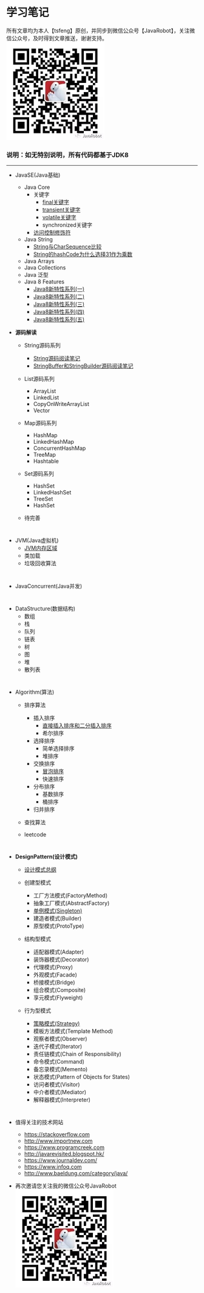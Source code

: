 # **学习笔记** 
所有文章均为本人【tsfeng】原创，并同步到微信公众号【JavaRobot】，关注微信公众号，及时得到文章推送，谢谢支持。  
![](https://github.com/tsfeng/JavaRobot/raw/master/blog/CommonFile/8cm.jpg)

### 说明：如无特别说明，所有代码都基于JDK8  
---

- JavaSE(Java基础)  
    
    - Java Core
        - 关键字
            - [final关键字](https://github.com/tsfeng/JavaRobot/blob/master/blog/CoreJava/KeyWord/Java%E5%85%B3%E9%94%AE%E5%AD%97final%E8%A7%A3%E6%9E%90.md)
            - [transient关键字](https://github.com/tsfeng/JavaRobot/blob/master/blog/CoreJava/KeyWord/Java%E5%85%B3%E9%94%AE%E5%AD%97transient%E8%A7%A3%E6%9E%90.md)
            - [volatile关键字](https://github.com/tsfeng/JavaRobot/blob/master/blog/CoreJava/KeyWord/Java%E5%85%B3%E9%94%AE%E5%AD%97volatile%E8%A7%A3%E6%9E%90.md)
            - synchronized关键字
        - [访问控制修饰符](https://github.com/tsfeng/JavaRobot/blob/master/blog/CoreJava/Base/Java%E4%B8%AD%E7%9A%84%E8%AE%BF%E9%97%AE%E4%BF%AE%E9%A5%B0%E7%AC%A6.md)
    - Java String  
        - [String与CharSequence比较](https://github.com/tsfeng/JavaRobot/blob/master/blog/Interview/CharSequence%E4%B8%8EString%E7%9A%84%E5%8C%BA%E5%88%AB.md)
        - [String的hashCode为什么选择31作为乘数](https://github.com/tsfeng/JavaRobot/blob/master/blog/Interview/String%E7%9A%84hashCode%E4%B8%BA%E4%BB%80%E4%B9%88%E9%80%89%E6%8B%A931%E4%BD%9C%E4%B8%BA%E4%B9%98%E6%95%B0.md)
    - Java Arrays
    - Java Collections
    - Java 泛型
    - Java 8 Features
        - [Java8新特性系列(一)](https://github.com/tsfeng/JavaRobot/blob/master/blog/CoreJava/Java8Feature/Java8%E6%96%B0%E7%89%B9%E6%80%A7%E7%B3%BB%E5%88%97(%E4%B8%80).md)
        - [Java8新特性系列(二)](https://github.com/tsfeng/JavaRobot/blob/master/blog/CoreJava/Java8Feature/Java8%E6%96%B0%E7%89%B9%E6%80%A7%E7%B3%BB%E5%88%97(%E4%BA%8C).md)
        - [Java8新特性系列(三)](https://github.com/tsfeng/JavaRobot/blob/master/blog/CoreJava/Java8Feature/Java8%E6%96%B0%E7%89%B9%E6%80%A7%E7%B3%BB%E5%88%97(%E4%B8%89).md)
        - [Java8新特性系列(四)](https://github.com/tsfeng/JavaRobot/blob/master/blog/CoreJava/Java8Feature/Java8%E6%96%B0%E7%89%B9%E6%80%A7%E7%B3%BB%E5%88%97(%E5%9B%9B).md)
        - [Java8新特性系列(五)](https://github.com/tsfeng/JavaRobot/blob/master/blog/CoreJava/Java8Feature/Java8%E6%96%B0%E7%89%B9%E6%80%A7%E7%B3%BB%E5%88%97(%E4%BA%94).md)

- **源码解读**  
    - String源码系列
        - [String源码阅读笔记](https://github.com/tsfeng/JavaRobot/blob/master/blog/SourceCode/String%E6%BA%90%E7%A0%81%E9%98%85%E8%AF%BB%E7%AC%94%E8%AE%B0.md)
        - [StringBuffer和StringBuilder源码阅读笔记](https://github.com/tsfeng/JavaRobot/blob/master/blog/SourceCode/StringBuffer%E5%92%8CStringBuilder%E6%BA%90%E7%A0%81%E9%98%85%E8%AF%BB%E7%AC%94%E8%AE%B0.md)

    - List源码系列
        - ArrayList
        - LinkedList
        - CopyOnWriteArrayList
        - Vector
        
    - Map源码系列    
        - HashMap
        - LinkedHashMap
        - ConcurrentHashMap
        - TreeMap
        - Hashtable
        
    - Set源码系列    
        - HashSet
        - LinkedHashSet
        - TreeSet
        - HashSet
        
    - 待完善
#
- JVM(Java虚拟机)
    - [JVM内存区域](https://github.com/tsfeng/JavaRobot/blob/master/blog/JVM/JVM%E5%86%85%E5%AD%98%E5%8C%BA%E5%9F%9F.md)
    - 类加载
    - 垃圾回收算法
#
- JavaConcurrent(Java并发)

#
- DataStructure(数据结构)
    - 数组
    - 栈
    - 队列
    - 链表
    - 树
    - 图
    - 堆
    - 散列表
    
#
- Algorithm(算法)
    - 排序算法
        - 插入排序
            - [直接插入排序和二分插入排序](https://github.com/tsfeng/JavaRobot/blob/master/blog/Algorithm/SortAlgorithm/%E6%8E%92%E5%BA%8F%E7%AE%97%E6%B3%95%E4%B9%8B%E6%8F%92%E5%85%A5%E6%8E%92%E5%BA%8F.md)
            - 希尔排序
        - 选择排序
            - 简单选择排序
            - 堆排序
        - 交换排序
            - [冒泡排序](https://github.com/tsfeng/JavaRobot/blob/master/blog/Algorithm/SortAlgorithm/%E6%8E%92%E5%BA%8F%E7%AE%97%E6%B3%95%E4%B9%8B%E5%86%92%E6%B3%A1%E6%8E%92%E5%BA%8F.md)
            - 快速排序
        - 分布排序
            - 基数排序
            - 桶排序
        - 归并排序
        
    - 查找算法
    - leetcode
#
- **DesignPattern(设计模式)**
    - [设计模式总纲](https://github.com/tsfeng/JavaRobot/blob/master/blog/DesignPattern/%E8%AE%BE%E8%AE%A1%E6%A8%A1%E5%BC%8F.md)
    - 创建型模式
        - 工厂方法模式(FactoryMethod)
        - 抽象工厂模式(AbstractFactory)
        - [单例模式(Singleton)](https://github.com/tsfeng/JavaRobot/blob/master/blog/DesignPattern/%E8%AE%BE%E8%AE%A1%E6%A8%A1%E5%BC%8F%E4%B9%8B%E5%8D%95%E4%BE%8B%E6%A8%A1%E5%BC%8F.md)
        - 建造者模式(Builder)
        - 原型模式(ProtoType)
        
    - 结构型模式
        - 适配器模式(Adapter)
    	- 装饰器模式(Decorator)
    	- 代理模式(Proxy)
    	- 外观模式(Facade)
    	- 桥接模式(Bridge)
    	- 组合模式(Composite)
    	- 享元模式(Flyweight)
    - 行为型模式
        - [策略模式(Strategy)](https://github.com/tsfeng/JavaRobot/blob/master/blog/DesignPattern/%E8%AE%BE%E8%AE%A1%E6%A8%A1%E5%BC%8F%E4%B9%8B%E7%AD%96%E7%95%A5%E6%A8%A1%E5%BC%8F.md)
        - 模板方法模式(Template Method)
        - 观察者模式(Observer)
        - 迭代子模式(Iterator)
        - 责任链模式(Chain of Responsibility)
        - 命令模式(Command)
        - 备忘录模式(Memento)
        - 状态模式(Pattern of Objects for States)
        - 访问者模式(Visitor)
        - 中介者模式(Mediator)
        - 解释器模式(Interpreter)
#

- 值得关注的技术网站
    - https://stackoverflow.com  
    - http://www.importnew.com  
    - https://www.programcreek.com  
    - http://javarevisited.blogspot.hk/
    - https://www.journaldev.com/  
    - https://www.infoq.com  
    - http://www.baeldung.com/category/java/
    
- 再次邀请您关注我的微信公众号JavaRobot    
    ![](https://github.com/tsfeng/JavaRobot/raw/master/blog/CommonFile/8cm.jpg)